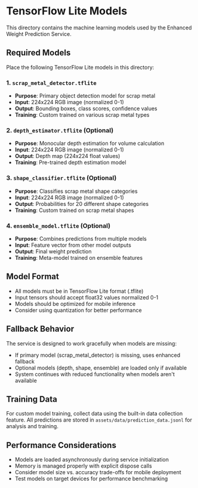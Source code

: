 # TensorFlow Lite Models

This directory contains the machine learning models used by the Enhanced Weight Prediction Service.

## Required Models

Place the following TensorFlow Lite models in this directory:

### 1. `scrap_metal_detector.tflite`
- **Purpose**: Primary object detection model for scrap metal
- **Input**: 224x224 RGB image (normalized 0-1)
- **Output**: Bounding boxes, class scores, confidence values
- **Training**: Custom trained on various scrap metal types

### 2. `depth_estimator.tflite` (Optional)
- **Purpose**: Monocular depth estimation for volume calculation
- **Input**: 224x224 RGB image (normalized 0-1)
- **Output**: Depth map (224x224 float values)
- **Training**: Pre-trained depth estimation model

### 3. `shape_classifier.tflite` (Optional)
- **Purpose**: Classifies scrap metal shape categories
- **Input**: 224x224 RGB image (normalized 0-1)
- **Output**: Probabilities for 20 different shape categories
- **Training**: Custom trained on scrap metal shapes

### 4. `ensemble_model.tflite` (Optional)
- **Purpose**: Combines predictions from multiple models
- **Input**: Feature vector from other model outputs
- **Output**: Final weight prediction
- **Training**: Meta-model trained on ensemble features

## Model Format

- All models must be in TensorFlow Lite format (.tflite)
- Input tensors should accept float32 values normalized 0-1
- Models should be optimized for mobile inference
- Consider using quantization for better performance

## Fallback Behavior

The service is designed to work gracefully when models are missing:
- If primary model (scrap_metal_detector) is missing, uses enhanced fallback
- Optional models (depth, shape, ensemble) are loaded only if available
- System continues with reduced functionality when models aren't available

## Training Data

For custom model training, collect data using the built-in data collection feature. All predictions are stored in `assets/data/prediction_data.jsonl` for analysis and training.

## Performance Considerations

- Models are loaded asynchronously during service initialization
- Memory is managed properly with explicit dispose calls
- Consider model size vs. accuracy trade-offs for mobile deployment
- Test models on target devices for performance benchmarking

